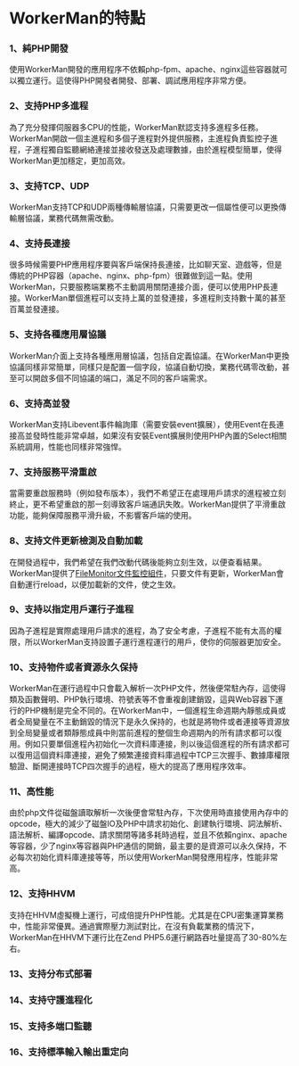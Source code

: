 # WorkerMan的特點

### 1、純PHP開發
使用WorkerMan開發的應用程序不依賴php-fpm、apache、nginx這些容器就可以獨立運行。這使得PHP開發者開發、部署、調試應用程序非常方便。

### 2、支持PHP多進程
為了充分發揮伺服器多CPU的性能，WorkerMan默認支持多進程多任務。WorkerMan開啟一個主進程和多個子進程對外提供服務，主進程負責監控子進程，子進程獨自監聽網絡連接並接收發送及處理數據，由於進程模型簡單，使得WorkerMan更加穩定，更加高效。

### 3、支持TCP、UDP
WorkerMan支持TCP和UDP兩種傳輸層協議，只需要更改一個屬性便可以更換傳輸層協議，業務代碼無需改動。

### 4、支持長連接
很多時候需要PHP應用程序要與客戶端保持長連接，比如聊天室、遊戲等，但是傳統的PHP容器（apache、nginx、php-fpm）很難做到這一點。使用WorkerMan，只要服務端業務不主動調用關閉連接介面，便可以使用PHP長連接。WorkerMan單個進程可以支持上萬的並發連接，多進程則支持數十萬的甚至百萬並發連接。

### 5、支持各種應用層協議
WorkerMan介面上支持各種應用層協議，包括自定義協議。在WorkerMan中更換協議同樣非常簡單，同樣只是配置一個字段，協議自動切換，業務代碼零改動，甚至可以開啟多個不同協議的端口，滿足不同的客戶端需求。

### 6、支持高並發
WorkerMan支持Libevent事件輪詢庫（需要安裝event擴展），使用Event在長連接高並發時性能非常卓越，如果沒有安裝Event擴展則使用PHP內置的Select相關系統調用，性能也同樣非常強悍。

### 7、支持服務平滑重啟
當需要重啟服務時（例如發布版本），我們不希望正在處理用戶請求的進程被立刻終止，更不希望重啟的那一刻導致客戶端通訊失敗。WorkerMan提供了平滑重啟功能，能夠保障服務平滑升級，不影響客戶端的使用。

### 8、支持文件更新檢測及自動加載
在開發過程中，我們希望在我們改動代碼後能夠立刻生效，以便查看結果。WorkerMan提供了[FileMonitor文件監控組件](../components/file-monitor.md)，只要文件有更新，WorkerMan會自動運行reload，以便加載新的文件，使之生效。

### 9、支持以指定用戶運行子進程
因為子進程是實際處理用戶請求的進程，為了安全考慮，子進程不能有太高的權限，所以WorkerMan支持設置子運行進程運行的用戶，使你的伺服器更加安全。

### 10、支持物件或者資源永久保持
WorkerMan在運行過程中只會載入解析一次PHP文件，然後便常駐內存，這使得類及函數聲明、PHP執行環境、符號表等不會重複創建銷毀，這與Web容器下運行的PHP機制是完全不同的。在WorkerMan中，一個進程生命週期內靜態成員或者全局變量在不主動銷毀的情況下是永久保持的，也就是將物件或者連接等資源放到全局變量或者類靜態成員中則當前進程的整個生命週期內的所有請求都可以復用。例如只要單個進程內初始化一次資料庫連接，則以後這個進程的所有請求都可以復用這個資料庫連接，避免了頻繁連接資料庫過程中TCP三次握手、數據庫權限驗證、斷開連接時TCP四次握手的過程，極大的提高了應用程序效率。

### 11、高性能
由於php文件從磁盤讀取解析一次後便會常駐內存，下次使用時直接使用內存中的opcode，極大的減少了磁盤IO及PHP中請求初始化、創建執行環境、詞法解析、語法解析、編譯opcode、請求關閉等諸多耗時過程，並且不依賴nginx、apache等容器，少了nginx等容器與PHP通信的開銷，最主要的是資源可以永久保持，不必每次初始化資料庫連接等等，所以使用WorkerMan開發應用程序，性能非常高。

### 12、支持HHVM
支持在HHVM虛擬機上運行，可成倍提升PHP性能。尤其是在CPU密集運算業務中，性能非常優異。通過實際壓力測試對比，在沒有負載業務的情況下，WorkerMan在HHVM下運行比在Zend PHP5.6運行網路吞吐量提高了30-80%左右。

### 13、支持分布式部署

### 14、支持守護進程化

### 15、支持多端口監聽

### 16、支持標準輸入輸出重定向
